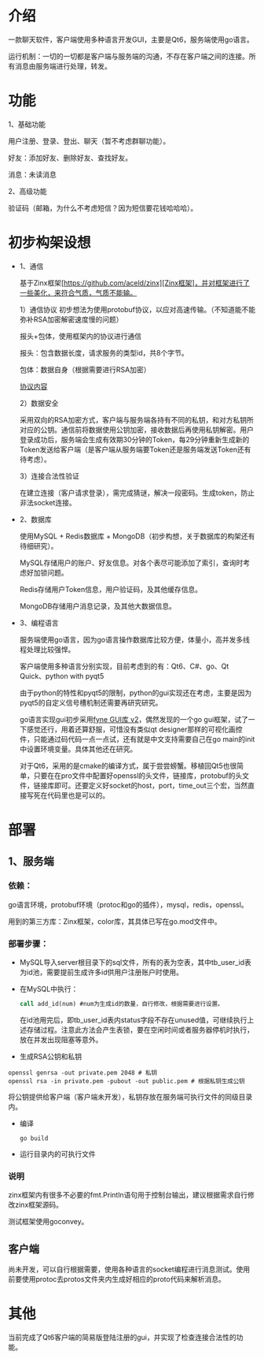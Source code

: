 # 介绍

一款聊天软件，客户端使用多种语言开发GUI，主要是Qt6，服务端使用go语言。

运行机制：一切的一切都是客户端与服务端的沟通，不存在客户端之间的连接。所有消息由服务端进行处理，转发。

# 功能

1、基础功能

用户注册、登录、登出、聊天（暂不考虑群聊功能）。

好友：添加好友、删除好友、查找好友。

消息：未读消息

2、高级功能

验证码（邮箱，为什么不考虑短信？因为短信要花钱哈哈哈）。

# 初步构架设想

+ 1、通信

    基于Zinx框架[https://github.com/aceld/zinx][Zinx框架]，并对框架进行了一些美化，来符合气质，气质不能输。

    1）通信协议
    初步想法为使用protobuf协议，以应对高速传输。（不知道能不能弥补RSA加密解密速度慢的问题）

    报头+包体，使用框架内的协议进行通信

    报头：包含数据长度，请求服务的类型id，共8个字节。

    包体：数据自身（根据需要进行RSA加密）

    [协议内容](./Treaty.md)

    2）数据安全
    
    采用双向的RSA加密方式，客户端与服务端各持有不同的私钥，和对方私钥所对应的公钥。通信前将数据使用公钥加密，接收数据后再使用私钥解密。用户登录成功后，服务端会生成有效期30分钟的Token，每29分钟重新生成新的Token发送给客户端（是客户端从服务端要Token还是服务端发送Token还有待考虑）。
    
    3）连接合法性验证
    
    在建立连接（客户请求登录），需完成猜谜，解决一段密码。生成token，防止非法socket连接。
    
+ 2、数据库

    使用MySQL + Redis数据库 + MongoDB（初步构想，关于数据库的构架还有待细研究）。

    MySQL存储用户的账户、好友信息。对各个表尽可能添加了索引，查询时考虑好加锁问题。

    Redis存储用户Token信息，用户验证码，及其他缓存信息。

    MongoDB存储用户消息记录，及其他大数据信息。

+ 3、编程语言

    服务端使用go语言，因为go语言操作数据库比较方便，体量小，高并发多线程处理比较强悍。

    客户端使用多种语言分别实现，目前考虑到的有：Qt6、C#、go、Qt Quick、python with pyqt5

    由于python的特性和pyqt5的限制，python的gui实现还在考虑，主要是因为pyqt5的自定义信号槽机制还需要再研究研究。

    go语言实现gui初步采用[fyne GUI库 v2](https://github.com/fyne-io/fyne)，偶然发现的一个go gui框架，试了一下感觉还行，用着还算舒服，可惜没有类似qt designer那样的可视化画控件，只能通过码代码一点一点试，还有就是中文支持需要自己在go main的init中设置环境变量。具体其他还在研究。

    对于Qt6，采用的是cmake的编译方式，属于尝尝螃蟹。移植回Qt5也很简单，只要在在pro文件中配置好openssl的头文件，链接库，protobuf的头文件，链接库即可。还要定义好socket的host，port，time_out三个宏，当然直接写死在代码里也是可以的。
# 部署
## 1、服务端
### 依赖： 

go语言环境，protobuf环境（protoc和go的插件），mysql，redis，openssl。

用到的第三方库：Zinx框架，color库，其具体已写在go.mod文件中。
### 部署步骤：
+ MySQL导入server根目录下的sql文件，所有的表为空表，其中tb_user_id表为id池，需要提前生成许多id供用户注册账户时使用。
  
+ 在MySQL中执行：

    ```sql
    call add_id(num) #num为生成id的数量，自行修改，根据需要进行设置。
    ```

    在id池用完后，即tb_user_id表内status字段不存在unused值，可继续执行上述存储过程。注意此方法会产生表锁，要在空闲时间或者服务器停机时执行，放在并发出现阻塞等意外。

+ 生成RSA公钥和私钥

```shell
openssl genrsa -out private.pem 2048 # 私钥
openssl rsa -in private.pem -pubout -out public.pem # 根据私钥生成公钥
```

​		将公钥提供给客户端（客户端未开发），私钥存放在服务端可执行文件的同级目录内。

+ 编译

    ```shell
    go build
    ```

+ 运行目录内的可执行文件

### 说明

zinx框架内有很多不必要的fmt.Println语句用于控制台输出，建议根据需求自行修改zinx框架源码。

测试框架使用goconvey。

## 客户端

尚未开发，可以自行根据需要，使用各种语言的socket编程进行消息测试。使用前要使用protoc去protos文件夹内生成好相应的proto代码来解析消息。

# 其他
当前完成了Qt6客户端的简易版登陆注册的gui，并实现了检查连接合法性的功能。